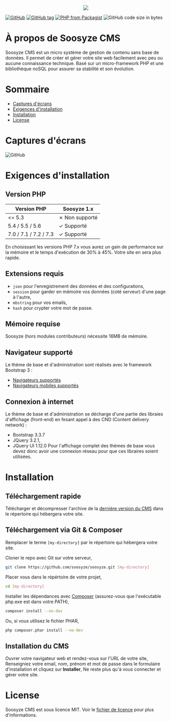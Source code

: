 <p align="center"><img src="https://soosyze.com/assets/files/logo/soosyze-name.png"></p>

[![GitHub](https://img.shields.io/github/license/soosyze/soosyze.svg)](https://github.com/soosyze/soosyze/blob/master/LICENSE "LICENSE")
[![GitHub tag](https://img.shields.io/github/tag/soosyze/soosyze.svg)](https://github.com/soosyze/soosyze/releases "Version")
[![PHP from Packagist](https://img.shields.io/badge/php-%3E%3D5.4-blue.svg)](/README.md#version-php "PHP version 5.4 minimum")
![GitHub code size in bytes](https://img.shields.io/github/repo-size/soosyze/soosyze.svg)

# À propos de Soosyze CMS

Soosyze CMS est un micro système de gestion de contenu sans base de données. Il permet de créer et gérer votre site web facilement avec peu ou aucune connaissance technique. Basé sur un micro-framework PHP et une bibliothèque noSQL pour assurer sa stabilité et son évolution.

# Sommaire

* [Captures d'écrans](/README.md#captures-decrans)
* [Exigences d'installation](/README.md#exigences-dinstallation)
* [Installation](/README.md#installation)
* [License](/README.md#license)

# Captures d'écrans

![GitHub](https://soosyze.com/assets/files/screen/devices-accueil.png)

# Exigences d'installation

## Version PHP

| Version PHP                | Soosyze 1.x    |
|----------------------------|----------------|
| <= 5.3                     | ✗ Non supporté |
| 5.4 / 5.5 / 5.6            | ✓ Supporté     |
| 7.0 / 7.1 / 7.2 / 7.3      | ✓ Supporté     |

En choisissant les versions PHP 7.x vous aurez un gain de performance sur la mémoire et le temps d'exécution de 30% à 45%. Votre site en sera plus rapide.

## Extensions requis

* `json` pour l'enregistrement des données et des configurations,
* `session` pour garder en mémoire vos données (coté serveur) d'une page à l'autre,
* `mbstring` pour vos emails,
* `hash` pour crypter votre mot de passe.

## Mémoire requise

Soosyze (hors modules contributeurs) nécessite 16MB de mémoire.

## Navigateur supporté

Le thème de base et d'administration sont réalisés avec le framework Bootstrap 3 :
* [Navigateurs supportés](https://getbootstrap.com/docs/3.3/getting-started/#desktop-browsers)
* [Navigateurs mobiles supportés](https://getbootstrap.com/docs/3.3/getting-started/#mobile-devices)

## Connexion à internet

Le thème de base et d'administration se décharge d'une partie des libraies d'affichage (front-end) en fesant appel à des CND (Content delivery network) :
* Bootstrap 3.3.7
* JQuery 3.2.1,
* JQuery UI 1.12.0
Pour l'affichage complet des thèmes de base vous devez donc avoir une connexion réseau pour que ces libraires soient utilisées.

# Installation

## Téléchargement rapide

Télécharger et décompresser l'archive de la [dernière version du CMS](https://github.com/soosyze/soosyze/releases/download/1.0.0-alpah-4/soosyze-1.0.0-alpha4.zip) dans le répertoire qui hébergera votre site.

## Téléchargement via Git & Composer

Remplacer le terme `[my-directory]` par le répertoire qui hébergera votre site.

Cloner le repo avec Git sur votre serveur,
```sh
git clone https://github.com/soosyze/soosyze.git [my-directory]
```

Placer vous dans le répértoire de votre projet,
```sh
cd [my-directory]
```

Installer les dépendances avec [Composer](https://getcomposer.org/) (assurez-vous que l'exécutable php.exe est dans votre PATH),
```sh
composer install --no-dev
```

Ou, si vous utilisez le fichier PHAR,
```sh
php composer.phar install --no-dev
```

## Installation du CMS

Ouvrer votre navigateur web et rendez-vous sur l'URL de votre site,
Renseigniez votre email, nom, prénom et mot de passe dans le formulaire d'installation et cliquez sur **Installer**,
Ne reste plus qu'à vous connecter et gérer votre site.

# License

Soosyze CMS est sous licence MIT. Voir le [fichier de licence](https://github.com/soosyze/soosyze/blob/master/LICENSE "LICENSE") pour plus d'informations.